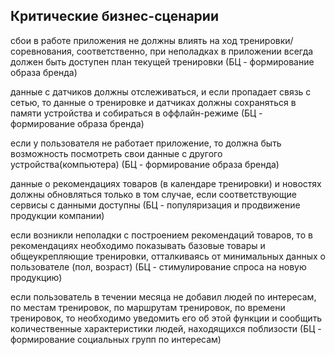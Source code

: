 ## Критические бизнес-сценарии

сбои в работе приложения не должны влиять на ход тренировки/соревнования, соответственно, при неполадках в приложении всегда должен быть доступен план текущей тренировки (БЦ - формирование образа бренда)

данные с датчиков должны отслеживаться, и если пропадает связь с сетью, то данные о тренировке и датчиках должны сохраняться в памяти устройства и собираться в оффлайн-режиме (БЦ - формирование образа бренда)
	
если у пользователя не работает приложение, то должна быть возможность посмотреть свои данные с другого устройства(компьютера) (БЦ - формирование образа бренда)

данные о рекомендациях товаров (в календаре тренировки) и новостях должны обновляться только в том случае, если соответствующие сервисы с данными доступны (БЦ - популяризация и продвижение продукции компании)

если возникли неполадки с построением рекомендаций товаров, то в рекомендациях необходимо показывать базовые товары и общеукрепляющие тренировки, отталкиваясь от минимальных данных о пользователе (пол, возраст) (БЦ - стимулирование спроса на новую продукцию)

если пользователь в течении месяца не добавил людей по интересам, по местам тренировок, по маршрутам тренировок, по времени тренировок, то необходимо уведомить его об этой функции и сообщить количественные характеристики людей, находящихся поблизости (БЦ - формирование социальных групп по интересам)

